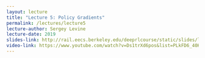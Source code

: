 ```yaml
---
layout: lecture
title: "Lecture 5: Policy Gradients"
permalink: /lectures/lecture5
lecture-author: Sergey Levine
lecture-date: 2019
slides-link: http://rail.eecs.berkeley.edu/deeprlcourse/static/slides/lec-5.pdf
video-link: https://www.youtube.com/watch?v=Ds1trXd6pos&list=PLkFD6_40KJIwhWJpGazJ9VSj9CFMkb79A
---
```


